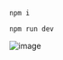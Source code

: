 ` npm i `

` npm run dev `

![image](https://user-images.githubusercontent.com/47106171/216820286-48c2eefe-cb5e-4c65-99bb-b0dd5eef8224.png)
